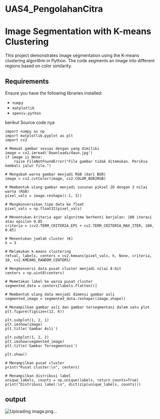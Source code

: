 # UAS4_PengolahanCitra

# Image Segmentation with K-means Clustering

This project demonstrates image segmentation using the K-means clustering algorithm in Python. The code segments an image into different regions based on color similarity.

## Requirements

Ensure you have the following libraries installed:

- `numpy`
- `matplotlib`
- `opencv-python`

berikut Source code nya

```
import numpy as np
import matplotlib.pyplot as plt
import cv2

# Memuat gambar sesuai dengan yang dimiliki
image = cv2.imread('Downloads/daun.jpg')
if image is None:
    raise FileNotFoundError("File gambar tidak ditemukan. Periksa kembali jalur file.")

# Mengubah warna gambar menjadi RGB (dari BGR)
image = cv2.cvtColor(image, cv2.COLOR_BGR2RGB)

# Membentuk ulang gambar menjadi susunan piksel 2D dengan 3 nilai warna (RGB)
pixel_vals = image.reshape((-1, 3))

# Mengkonversikan tipe data ke float
pixel_vals = np.float32(pixel_vals)

# Menentukan kriteria agar algoritme berhenti berjalan: 100 iterasi atau epsilon 0.85
criteria = (cv2.TERM_CRITERIA_EPS + cv2.TERM_CRITERIA_MAX_ITER, 100, 0.85)

# Menentukan jumlah cluster (K)
k = 3

# Melakukan k-means clustering
retval, labels, centers = cv2.kmeans(pixel_vals, k, None, criteria, 10, cv2.KMEANS_RANDOM_CENTERS)

# Mengkonversi data pusat cluster menjadi nilai 8-bit
centers = np.uint8(centers)

# Memetakan label ke warna pusat cluster
segmented_data = centers[labels.flatten()]

# Membentuk ulang data menjadi dimensi gambar asli
segmented_image = segmented_data.reshape((image.shape))

# Menampilkan gambar asli dan gambar tersegmentasi dalam satu plot
plt.figure(figsize=(12, 6))

plt.subplot(1, 2, 1)
plt.imshow(image)
plt.title('Gambar Asli')

plt.subplot(1, 2, 2)
plt.imshow(segmented_image)
plt.title('Gambar Tersegmentasi')

plt.show()

# Menampilkan pusat cluster
print("Pusat cluster:\n", centers)

# Menampilkan distribusi label
unique_labels, counts = np.unique(labels, return_counts=True)
print("Distribusi label:\n", dict(zip(unique_labels, counts)))
```

## output
![Uploading image.png…]()


